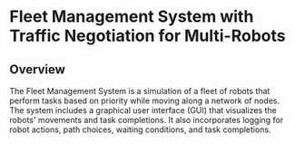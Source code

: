 # Fleet Management System with Traffic Negotiation for Multi-Robots

## Overview

The Fleet Management System is a simulation of a fleet of robots that perform tasks based on priority while moving along a network of nodes. The system includes a graphical user interface (GUI) that visualizes the robots' movements and task completions. It also incorporates logging for robot actions, path choices, waiting conditions, and task completions.
 
